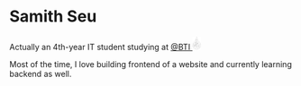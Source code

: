 # Samith Seu

Actually an 4th-year IT student studying at <a target="_blank" href="https://www.facebook.com/brachnasastraBTI">@BTI <img height="24pt" src="bti-logo-bw.png" /></a>

Most of the time, I love building frontend of a website and currently learning backend as well.
